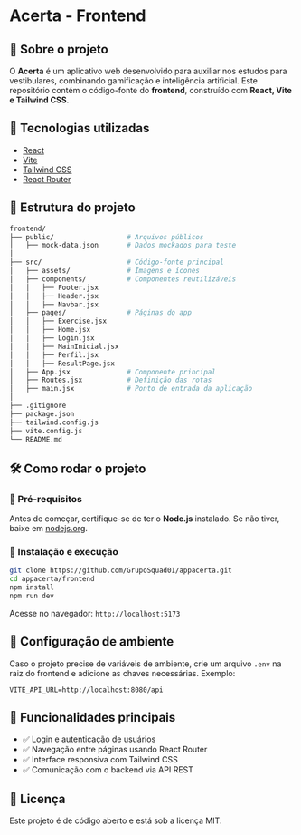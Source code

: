# Acerta - Frontend

## 📌 Sobre o projeto
O **Acerta** é um aplicativo web desenvolvido para auxiliar nos estudos para vestibulares, combinando gamificação e inteligência artificial. Este repositório contém o código-fonte do **frontend**, construído com **React, Vite e Tailwind CSS**.

## 🚀 Tecnologias utilizadas
- [React](https://react.dev/)
- [Vite](https://vitejs.dev/)
- [Tailwind CSS](https://tailwindcss.com/)
- [React Router](https://reactrouter.com/)

## 📂 Estrutura do projeto
```bash
frontend/
├── public/                  # Arquivos públicos
│   ├── mock-data.json       # Dados mockados para teste
│
├── src/                     # Código-fonte principal
│   ├── assets/              # Imagens e ícones
│   ├── components/          # Componentes reutilizáveis
│   │   ├── Footer.jsx
│   │   ├── Header.jsx
│   │   ├── Navbar.jsx
│   ├── pages/               # Páginas do app
│   │   ├── Exercise.jsx
│   │   ├── Home.jsx
│   │   ├── Login.jsx
│   │   ├── MainInicial.jsx
│   │   ├── Perfil.jsx
│   │   ├── ResultPage.jsx
│   ├── App.jsx              # Componente principal
│   ├── Routes.jsx           # Definição das rotas
│   ├── main.jsx             # Ponto de entrada da aplicação
│
├── .gitignore
├── package.json
├── tailwind.config.js
├── vite.config.js
└── README.md
```

## 🛠️ Como rodar o projeto
### 🔹 Pré-requisitos
Antes de começar, certifique-se de ter o **Node.js** instalado. Se não tiver, baixe em [nodejs.org](https://nodejs.org/).

### 🔹 Instalação e execução
```sh
git clone https://github.com/GrupoSquad01/appacerta.git
cd appacerta/frontend
npm install
npm run dev
```
Acesse no navegador: `http://localhost:5173`

## 🔄 Configuração de ambiente
Caso o projeto precise de variáveis de ambiente, crie um arquivo `.env` na raiz do frontend e adicione as chaves necessárias. Exemplo:
```env
VITE_API_URL=http://localhost:8080/api
```

## 🎯 Funcionalidades principais
- ✅ Login e autenticação de usuários  
- ✅ Navegação entre páginas usando React Router  
- ✅ Interface responsiva com Tailwind CSS  
- ✅ Comunicação com o backend via API REST  

## 📜 Licença
Este projeto é de código aberto e está sob a licença MIT.
